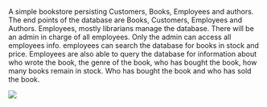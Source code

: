 A simple bookstore persisting Customers, Books, Employees and authors. The end points of the database are Books, Customers, Employees and Authors.
Employees, mostly librarians manage the database. There will be an admin in charge of all employees. Only the admin can access all employees info. employees can search the database for books in stock and price. Employees are also able to query the database for information about who wrote the book, the genre of the book, who has bought the book, how many books remain in stock. Who has bought the book and who has sold the book.

<img src="RevaBookStore.png">
